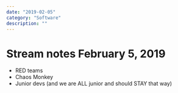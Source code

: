 ```yaml
---
date: "2019-02-05"
category: "Software"
description: ""
---
```


# Stream notes February 5, 2019

- RED teams
- Chaos Monkey
- Junior devs (and we are ALL junior and should STAY that way)
